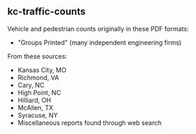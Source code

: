 kc-traffic-counts
-----------------

Vehicle and pedestrian counts originally in these PDF formats:

  * "Groups Printed" (many independent engineering firms)

From these sources:

  * Kansas City, MO
  * Richmond, VA
  * Cary, NC
  * High Point, NC
  * Hilliard, OH
  * McAllen, TX
  * Syracuse, NY
  * Miscellaneous reports found through web search
